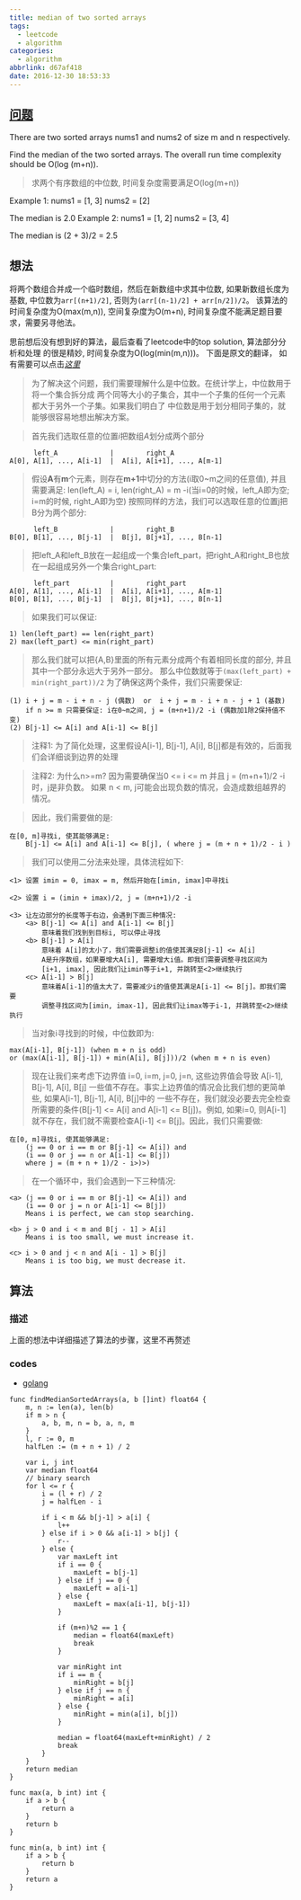 ```yaml
---
title: median of two sorted arrays
tags:
  - leetcode
  - algorithm
categories:
  - algorithm
abbrlink: d67af418
date: 2016-12-30 18:53:33
---
```


## [问题](https://leetcode.com/problems/median-of-two-sorted-arrays/)

There are two sorted arrays nums1 and nums2 of size m and n respectively.

Find the median of the two sorted arrays. The overall run time complexity should be O(log (m+n)).

> 求两个有序数组的中位数, 时间复杂度需要满足O(log(m+n))

Example 1:
nums1 = [1, 3]
nums2 = [2]

The median is 2.0
Example 2:
nums1 = [1, 2]
nums2 = [3, 4]

The median is (2 + 3)/2 = 2.5

## 想法

将两个数组合并成一个临时数组，然后在新数组中求其中位数, 如果新数组长度为基数, 中位数为`arr[(n+1)/2]`,
否则为`(arr[(n-1)/2] + arr[n/2])/2`。 该算法的时间复杂度为O(max(m,n)),
空间复杂度为O(m+n), 时间复杂度不能满足题目要求，需要另寻他法。

思前想后没有想到好的算法，最后查看了leetcode中的top solution, 算法部分分析和处理
的很是精妙, 时间复杂度为O(log(min(m,n)))。 下面是原文的翻译，
如有需要可以点击[*这里*](https://discuss.leetcode.com/topic/4996/share-my-o-log-min-m-n-solution-with-explanation)

> 为了解决这个问题，我们需要理解什么是中位数。在统计学上，中位数用于将一个集合拆分成
两个同等大小的子集合，其中一个子集的任何一个元素都大于另外一个子集。如果我们明白了
中位数是用于划分相同子集的，就能够很容易地想出解决方案。

> 首先我们选取任意的位置*i*把数组*A*划分成两个部分
```
      left_A             |        right_A
A[0], A[1], ..., A[i-1]  |  A[i], A[i+1], ..., A[m-1]
```
>假设**A**有**m**个元素，则存在**m+1**中切分的方法(i取0~m之间的任意值), 并且需要满足: len(left_A) = i,
len(right_A) = m -i(当i=0的时候，left_A即为空; i=m的时候, right_A即为空)
按照同样的方法，我们可以选取任意的位置j把B分为两个部分:
```
      left_B             |        right_B
B[0], B[1], ..., B[j-1]  |  B[j], B[j+1], ..., B[n-1]
```
>把left_A和left_B放在一起组成一个集合left_part，把right_A和right_B也放在一起组成另外一个集合right_part:
```
      left_part          |        right_part
A[0], A[1], ..., A[i-1]  |  A[i], A[i+1], ..., A[m-1]
B[0], B[1], ..., B[j-1]  |  B[j], B[j+1], ..., B[n-1]
```

> 如果我们可以保证:
```
1) len(left_part) == len(right_part)
2) max(left_part) <= min(right_part)
```
>那么我们就可以把{A,B}里面的所有元素分成两个有着相同长度的部分,  并且其中一个部分永远大于另外一部分。
那么中位数就等于`(max(left_part) + min(right_part))/2`
为了确保这两个条件，我们只需要保证:
```
(1) i + j = m - i + n - j (偶数)  or  i + j = m - i + n - j + 1 (基数)
    if n >= m 只需要保证: i在0~m之间, j = (m+n+1)/2 -i (偶数加1除2保持值不变)
(2) B[j-1] <= A[i] and A[i-1] <= B[j]
```

>注释1: 为了简化处理，这里假设A[i-1], B[j-1], A[i], B[j]都是有效的，后面我们会详细谈到边界的处理

>注释2: 为什么n>=m? 因为需要确保当0 <= i <= m 并且 j = (m+n+1)/2 -i 时，j是非负数。 如果 n < m,
j可能会出现负数的情况，会造成数组越界的情况。

> 因此，我们需要做的是:
```
在[0, m]寻找i, 使其能够满足:
    B[j-1] <= A[i] and A[i-1] <= B[j], ( where j = (m + n + 1)/2 - i )
```

>我们可以使用二分法来处理，具体流程如下:
```
<1> 设置 imin = 0, imax = m, 然后开始在[imin, imax]中寻找i

<2> 设置 i = (imin + imax)/2, j = (m+n+1)/2 -i

<3> 让左边部分的长度等于右边，会遇到下面三种情况:
    <a> B[j-1] <= A[i] and A[i-1] <= B[j]
        意味着我们找到到目标i, 可以停止寻找
    <b> B[j-1] > A[i]
        意味着 A[i]的太小了，我们需要调整i的值使其满足B[j-1] <= A[i]
        A是升序数组，如果要增大A[i], 需要增大i值。即我们需要调整寻找区间为
        [i+1, imax], 因此我们让imin等于i+1, 并跳转至<2>继续执行
    <c> A[i-1] > B[j]
        意味着A[i-1]的值太大了，需要减少i的值使其满足A[i-1] <= B[j]。即我们需要
        调整寻找区间为[imin, imax-1], 因此我们让imax等于i-1, 并跳转至<2>继续执行
```

>当对象i寻找到的时候，中位数即为:
```
max(A[i-1], B[j-1]) (when m + n is odd)
or (max(A[i-1], B[j-1]) + min(A[i], B[j]))/2 (when m + n is even)
```

>现在让我们来考虑下边界值 i=0, i=m, j=0, j=n, 这些边界值会导致 A[i-1], B[j-1], A[i], B[j]
一些值不存在。事实上边界值的情况会比我们想的更简单些, 如果A[i-1], B[j-1], A[i], B[j]中的
一些不存在，我们就没必要去完全检查所需要的条件(B[j-1] <= A[i] and A[i-1] <= B[j])。例如,
如果i=0, 则A[i-1]就不存在，我们就不需要检查A[i-1] <= B[j]。因此，我们只需要做:
```
在[0, m]寻找i, 使其能够满足:
    (j == 0 or i == m or B[j-1] <= A[i]) and
    (i == 0 or j == n or A[i-1] <= B[j])
    where j = (m + n + 1)/2 - i>)>)
```

>在一个循环中，我们会遇到一下三种情况:
```
<a> (j == 0 or i == m or B[j-1] <= A[i]) and
    (i == 0 or j = n or A[i-1] <= B[j])
    Means i is perfect, we can stop searching.

<b> j > 0 and i < m and B[j - 1] > A[i]
    Means i is too small, we must increase it.

<c> i > 0 and j < n and A[i - 1] > B[j]
    Means i is too big, we must decrease it.
```

## 算法

### 描述

上面的想法中详细描述了算法的步骤，这里不再赘述

### codes

- [golang](https://github.com/kirk91/leetcode/blob/master/algorithms/median_of_two_sorted_arrays/main.go)
```golang
func findMedianSortedArrays(a, b []int) float64 {
	m, n := len(a), len(b)
	if m > n {
		a, b, m, n = b, a, n, m
	}
	l, r := 0, m
	halfLen := (m + n + 1) / 2

	var i, j int
	var median float64
	// binary search
	for l <= r {
		i = (l + r) / 2
		j = halfLen - i

		if i < m && b[j-1] > a[i] {
			l++
		} else if i > 0 && a[i-1] > b[j] {
			r--
		} else {
			var maxLeft int
			if i == 0 {
				maxLeft = b[j-1]
			} else if j == 0 {
				maxLeft = a[i-1]
			} else {
				maxLeft = max(a[i-1], b[j-1])
			}

			if (m+n)%2 == 1 {
				median = float64(maxLeft)
				break
			}

			var minRight int
			if i == m {
				minRight = b[j]
			} else if j == n {
				minRight = a[i]
			} else {
				minRight = min(a[i], b[j])
			}

			median = float64(maxLeft+minRight) / 2
			break
		}
	}
	return median
}

func max(a, b int) int {
	if a > b {
		return a
	}
	return b
}

func min(a, b int) int {
	if a > b {
		return b
	}
	return a
}
```
